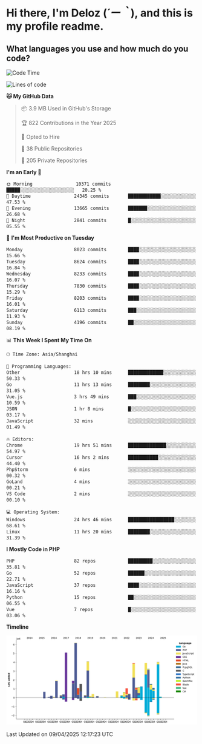 # **Hi there, I'm Deloz (*´ー｀*), and this is my profile readme.**

## **What languages you use and how much do you code?**

<!--START_SECTION:waka-->
![Code Time](http://img.shields.io/badge/Code%20Time-6%2C090%20hrs%2050%20mins-blue)

![Lines of code](https://img.shields.io/badge/From%20Hello%20World%20I%27ve%20Written-48.8%20million%20lines%20of%20code-blue)

**🐱 My GitHub Data** 

> 📦 3.9 MB Used in GitHub's Storage 
 > 
> 🏆 822 Contributions in the Year 2025
 > 
> 💼 Opted to Hire
 > 
> 📜 38 Public Repositories 
 > 
> 🔑 205 Private Repositories 
 > 
**I'm an Early 🐤** 

```text
🌞 Morning                10371 commits       █████░░░░░░░░░░░░░░░░░░░░   20.25 % 
🌆 Daytime                24345 commits       ████████████░░░░░░░░░░░░░   47.53 % 
🌃 Evening                13665 commits       ███████░░░░░░░░░░░░░░░░░░   26.68 % 
🌙 Night                  2841 commits        █░░░░░░░░░░░░░░░░░░░░░░░░   05.55 % 
```
📅 **I'm Most Productive on Tuesday** 

```text
Monday                   8023 commits        ████░░░░░░░░░░░░░░░░░░░░░   15.66 % 
Tuesday                  8624 commits        ████░░░░░░░░░░░░░░░░░░░░░   16.84 % 
Wednesday                8233 commits        ████░░░░░░░░░░░░░░░░░░░░░   16.07 % 
Thursday                 7830 commits        ████░░░░░░░░░░░░░░░░░░░░░   15.29 % 
Friday                   8203 commits        ████░░░░░░░░░░░░░░░░░░░░░   16.01 % 
Saturday                 6113 commits        ███░░░░░░░░░░░░░░░░░░░░░░   11.93 % 
Sunday                   4196 commits        ██░░░░░░░░░░░░░░░░░░░░░░░   08.19 % 
```


📊 **This Week I Spent My Time On** 

```text
🕑︎ Time Zone: Asia/Shanghai

💬 Programming Languages: 
Other                    18 hrs 10 mins      █████████████░░░░░░░░░░░░   50.33 % 
Go                       11 hrs 13 mins      ████████░░░░░░░░░░░░░░░░░   31.05 % 
Vue.js                   3 hrs 49 mins       ███░░░░░░░░░░░░░░░░░░░░░░   10.59 % 
JSON                     1 hr 8 mins         █░░░░░░░░░░░░░░░░░░░░░░░░   03.17 % 
JavaScript               32 mins             ░░░░░░░░░░░░░░░░░░░░░░░░░   01.49 % 

🔥 Editors: 
Chrome                   19 hrs 51 mins      ██████████████░░░░░░░░░░░   54.97 % 
Cursor                   16 hrs 2 mins       ███████████░░░░░░░░░░░░░░   44.40 % 
PhpStorm                 6 mins              ░░░░░░░░░░░░░░░░░░░░░░░░░   00.32 % 
GoLand                   4 mins              ░░░░░░░░░░░░░░░░░░░░░░░░░   00.21 % 
VS Code                  2 mins              ░░░░░░░░░░░░░░░░░░░░░░░░░   00.10 % 

💻 Operating System: 
Windows                  24 hrs 46 mins      █████████████████░░░░░░░░   68.61 % 
Linux                    11 hrs 20 mins      ████████░░░░░░░░░░░░░░░░░   31.39 % 
```

**I Mostly Code in PHP** 

```text
PHP                      82 repos            █████████░░░░░░░░░░░░░░░░   35.81 % 
Go                       52 repos            ██████░░░░░░░░░░░░░░░░░░░   22.71 % 
JavaScript               37 repos            ████░░░░░░░░░░░░░░░░░░░░░   16.16 % 
Python                   15 repos            ██░░░░░░░░░░░░░░░░░░░░░░░   06.55 % 
Vue                      7 repos             █░░░░░░░░░░░░░░░░░░░░░░░░   03.06 % 
```



**Timeline**

![Lines of Code chart](https://raw.githubusercontent.com/deloz/deloz/main/assets/bar_graph.png)


 Last Updated on 09/04/2025 12:17:23 UTC
<!--END_SECTION:waka-->
